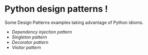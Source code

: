 # Python design patterns !

Some Design Patterns examples taking advantage of Python idioms.

* *Dependency injection pattern*
* *Singleton pattern*
* *Decorator pattern*
* *Visitor pattern*

## 
